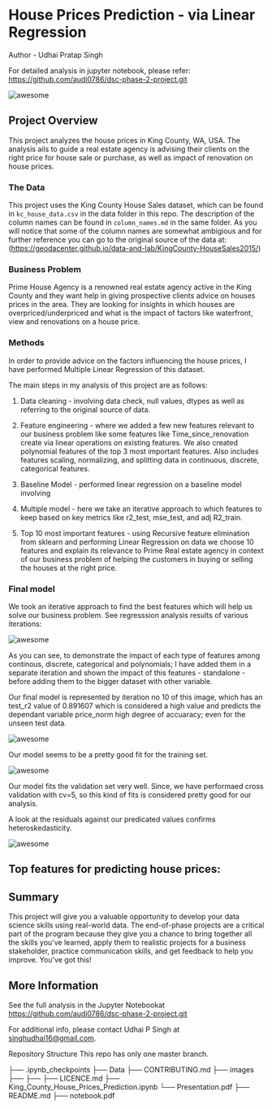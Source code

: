 # House Prices Prediction - via Linear Regression 

Author - Udhai Pratap Singh

For detailed analysis in jupyter notebook, please refer: https://github.com/audi0786/dsc-phase-2-project.git


![awesome](https://github.com/audi0786/dsc-phase-2-project/blob/main/images/House.webp)


## Project Overview

This project analyzes the house prices in King County, WA, USA. The analysis ails to guide a real estate agency is advising their clients
on the right price for house sale or purchase, as well as impact of renovation on house prices. 

### The Data

This project uses the King County House Sales dataset, which can be found in  `kc_house_data.csv` in the data folder in this repo. The description of the column names can be found in `column_names.md` in the same folder. As you will notice that some of the column names are somewhat ambigious and for further reference you can go to the original source of the data at: (https://geodacenter.github.io/data-and-lab/KingCounty-HouseSales2015/)



### Business Problem

Prime House Agency is a renowned real estate agency active in the King County and they want help in giving prospective clients advice 
on houses prices in the area. They are looking for insights in which houses are overpriced/underpriced and what is the impact of factors 
like waterfront, view and renovations on a house price. 



### Methods

In order to provide advice on the factors influencing the house prices, I have performed Multiple Linear Regression of this dataset. 

The main steps in my analysis of this project are as follows:
1. Data cleaning - involving data check, null values, dtypes as well as referring to the original source of data. 
2. Feature engineering - where we added a few new features relevant to our business problem like some features like Time_since_renovation 
create via linear operations on existing features. We also created polynomial features of the top 3 most important features. 
Also includes features scaling, normalizing, and splitting data in continuous, discrete, categorical features. 

3. Baseline Model - performed linear regression on a baseline model involving 

4. Multiple model - here we take an iterative approach to which features to keep based on key metrics like r2_test, mse_test, and adj R2_train. 

5. Top 10 most important features - using Recursive feature elimination from sklearn and performing Linear Regression on data we choose 10 features and explain its relevance to Prime Real estate agency in context of our business problem of helping the customers in buying or selling the houses at the right price. 



### Final model 

We took an iterative approach to find the best features which will help us solve our business problem. 
See regresssion analysis results of various iterations:

![awesome](https://github.com/audi0786/dsc-phase-2-project/blob/main/images/results%20of%2011%20iterations.jpg)


As you can see, to demonstrate the impact of each type of features among continous, discrete, categorical and polynomials; I have added 
them in a separate iteration and shown the impact of this features - standalone - before adding them to the bigger dataset with other variable. 

Our final model is represented by iteration no 10 of this image, which has an test_r2 value of 0.891607 which is considered a high value and
predicts the dependant variable price_norm high degree of accuaracy; even for the unseen test data. 

![awesome](https://github.com/audi0786/dsc-phase-2-project/blob/main/images/Final_model_traininig_set_predictions.png)

Our model seems to be a pretty good fit for the training set. 


![awesome](https://github.com/audi0786/dsc-phase-2-project/blob/main/images/Final_model_validation_set_predictions.png)

Our model fits the validation set very well. Since, we have performaed cross validation with cv=5, so this kind of fits is considered pretty good for our analysis. 


A look at the residuals against our predicated values confirms heteroskedasticity. 

![awesome](https://github.com/audi0786/dsc-phase-2-project/blob/main/images/Residual_plot_training__Validation_sets_final_model.png)





## Top features for predicting house prices:





## Summary

This project will give you a valuable opportunity to develop your data science skills using real-world data. The end-of-phase projects are a critical part of the program because they give you a chance to bring together all the skills you've learned, apply them to realistic projects for a business stakeholder, practice communication skills, and get feedback to help you improve. You've got this!



##  More Information
See the full analysis in the Jupyter Notebookat https://github.com/audi0786/dsc-phase-2-project.git

For additional info, please contact Udhai P Singh at singhudhai16@gmail.com.

Repository Structure
This repo has only one master branch.


├── .ipynb_checkpoints
├── Data
├── CONTRIBUTING.md
├── images
├── 
├── 
├── LICENCE.md
├── King_County_House_Prices_Prediction.ipynb
└── Presentation.pdf
├── README.md
├── notebook.pdf

